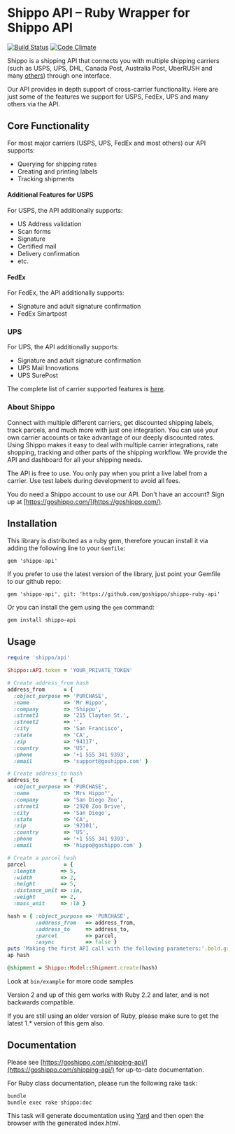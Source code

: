
# Shippo API – Ruby Wrapper for Shippo API

[![Build Status](https://travis-ci.org/kigster/shippo-ruby-client.svg?branch=master)](https://travis-ci.org/kigster/shippo-ruby-client) 
[![Code Climate](https://codeclimate.com/github/kigster/shippo-ruby-client/badges/gpa.svg)](https://codeclimate.com/github/kigster/shippo-ruby-client)

Shippo is a shipping API that connects you with multiple shipping carriers (such as USPS, UPS, DHL, Canada Post, Australia Post, UberRUSH and many [others](https://goshippo.com/shipping-carriers/)) through one interface.

Our API provides in depth support of cross-carrier functionality. Here are just some of the features we support for USPS, FedEx, UPS and many others via the API.

## Core Functionality

For most major carriers (USPS, UPS, FedEx and most others) our API supports:

* Querying for shipping rates
* Creating and printing labels
* Tracking shipments

#### Additional Features for USPS

For USPS, the API additionally supports:

  * US Address validation
  * Scan forms
  * Signature
  * Certified mail
  * Delivery confirmation
  * etc.

#### FedEx

For FedEx, the API additionally supports:

  * Signature and adult signature confirmation
  * FedEx Smartpost

### UPS

For UPS, the API additionally supports:

  * Signature and adult signature confirmation
  * UPS Mail Innovations
  * UPS SurePost

The complete list of carrier supported features is [here](https://goshippo.com/shipping-api/carriers).

### About Shippo

Connect with multiple different carriers, get discounted shipping labels, track parcels, and much more with just one integration. You can use your own carrier accounts or take advantage of our deeply discounted rates. Using Shippo makes it easy to deal with multiple carrier integrations,  rate shopping, tracking and other parts of the shipping workflow. We provide the API and dashboard for all your shipping needs.

The API is free to use. You only pay when you print a live label from a carrier.  Use test labels during development to avoid all fees.

You do need a Shippo account to use our API. Don't have an account? Sign up at [https://goshippo.com/](https://goshippo.com/).

## Installation

This library is distributed as a ruby gem, therefore youcan install it via adding the following line to your `Gemfile`:

```
gem 'shippo-api'
```

If you prefer to use the latest version of the library, just point your Gemfile to our github repo:

```
gem 'shippo-api', git: 'https://github.com/goshippo/shippo-ruby-api'
```

Or you can install the gem using the `gem` command:

```bash
gem install shippo-api
```

## Usage 

```ruby
require 'shippo/api'

Shippo::API.token = 'YOUR_PRIVATE_TOKEN'

# Create address_from hash
address_from      = {
  :object_purpose => 'PURCHASE',
  :name           => 'Mr Hippo',
  :company        => 'Shippo',
  :street1        => '215 Clayton St.',
  :street2        => '',
  :city           => 'San Francisco',
  :state          => 'CA',
  :zip            => '94117',
  :country        => 'US',
  :phone          => '+1 555 341 9393',
  :email          => 'support@goshippo.com' }

# Create address_to hash
address_to        = {
  :object_purpose => 'PURCHASE',
  :name           => 'Mrs Hippo"',
  :company        => 'San Diego Zoo',
  :street1        => '2920 Zoo Drive',
  :city           => 'San Diego',
  :state          => 'CA',
  :zip            => '92101',
  :country        => 'US',
  :phone          => '+1 555 341 9393',
  :email          => 'hippo@goshippo.com' }

# Create a parcel hash
parcel            = {
  :length        => 5,
  :width         => 2,
  :height        => 5,
  :distance_unit => :in,
  :weight        => 2,
  :mass_unit     => :lb }

hash = { :object_purpose => 'PURCHASE',
         :address_from   => address_from,
         :address_to     => address_to,
         :parcel         => parcel,
         :async          => false }
puts 'Making the first API call with the following parameters:'.bold.green.underlined
ap hash

@shipment = Shippo::Model::Shipment.create(hash)
```

Look at `bin/example` for more code samples

Version 2 and up of this gem works with Ruby 2.2 and later, and is not backwards compatible.

If you are still using an older version of Ruby, please make sure to get the latest 1.* version of this gem also.

## Documentation

Please see [https://goshippo.com/shipping-api/](https://goshippo.com/shipping-api/) for up-to-date documentation.

For Ruby class documentation, please run the following rake task:

```bash
bundle
bundle exec rake shippo:doc
```

This task will generate documentation using [Yard](https://yardoc.org) and then open the browser with the generated index.html.
